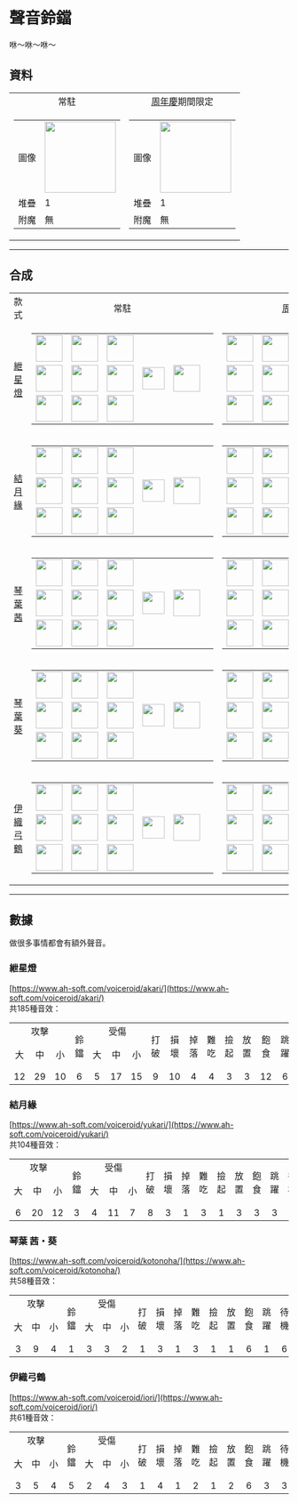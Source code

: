 # 聲音鈴鐺
咻～咻～咻～

## 資料
<table>
    <tr>
        <td align="center">常駐</td>
        <td align="center"><a href="../feature/anniversary.md">周年慶</a>期間限定</td>
    </tr>
    <tr>
        <td>
            <table>
                <tr><td align="end">圖像</td><td><img src="https://i.imgur.com/V0CIsFZ.png" width="128"/></td></tr>
                <tr><td align="end">堆疊</td><td>1</td></tr>
                <tr><td align="end">附魔</td><td>無</td></tr>
            </table>
        </td>
        <td>
            <table>
                <tr><td align="end">圖像</td><td><img src="https://i.imgur.com/GcZe1DG.png" width="128"/></td></tr>
                <tr><td align="end">堆疊</td><td>1</td></tr>
                <tr><td align="end">附魔</td><td>無</td></tr>
            </table>
        </td>
    </tr>
</table>

---

## 合成
<table>
    <tr>
        <td align="center">款式</td>
        <td align="center">常駐</td>
        <td align="center"><a href="../feature/anniversary.md">周年慶</a>期間限定</td>
    </tr>
    <tr>
        <td align="center"><a href="#紲星燈">紲星燈</a></td>
        <td>
            <table>
                <tr><td><img src="https://i.imgur.com/wl43BjZ.png" width="48"/></td><td><img src="https://i.imgur.com/UqPhmAL.png" width="48"/></td><td><img src="https://i.imgur.com/wl43BjZ.png" width="48"/></td><td colspan="3"></td></tr>
                <tr><td><img src="https://i.imgur.com/wl43BjZ.png" width="48"/></td><td><img src="https://i.imgur.com/hhnlgTn.png" width="48"/></td><td><img src="https://i.imgur.com/wl43BjZ.png" width="48"/></td><td width="70" align="center"><img src="https://i.imgur.com/VE0KqIE.png" width="40"/></td><td><img src="https://i.imgur.com/V0CIsFZ.png" width="48"/></td><td width="70"></td></tr>
                <tr><td><img src="https://i.imgur.com/wl43BjZ.png" width="48"/></td><td><img src="https://i.imgur.com/65U3Pl9.png" width="48"/></td><td><img src="https://i.imgur.com/wl43BjZ.png" width="48"/></td><td colspan="3"></td></tr>
            </table>
        </td>
        <td>
            <table>
                <tr><td><img src="https://i.imgur.com/wl43BjZ.png" width="48"/></td><td><img src="https://i.imgur.com/UqPhmAL.png" width="48"/></td><td><img src="https://i.imgur.com/wl43BjZ.png" width="48"/></td><td colspan="3"></td></tr>
                <tr><td><img src="https://i.imgur.com/wl43BjZ.png" width="48"/></td><td><img src="https://i.imgur.com/hhnlgTn.png" width="48"/></td><td><img src="https://i.imgur.com/wl43BjZ.png" width="48"/></td><td width="70" align="center"><img src="https://i.imgur.com/VE0KqIE.png" width="40"/></td><td><img src="https://i.imgur.com/GcZe1DG.png" width="48"/></td><td width="70"></td></tr>
                <tr><td><img src="https://i.imgur.com/wl43BjZ.png" width="48"/></td><td><img src="https://i.imgur.com/wl43BjZ.png" width="48"/></td><td><img src="https://i.imgur.com/wl43BjZ.png" width="48"/></td><td colspan="3"></td></tr>
            </table>
        </td>
    </tr>
    <tr>
        <td align="center"><a href="#結月緣">結月緣</a></td>
        <td>
            <table>
                <tr><td><img src="https://i.imgur.com/wl43BjZ.png" width="48"/></td><td><img src="https://i.imgur.com/UqPhmAL.png" width="48"/></td><td><img src="https://i.imgur.com/wl43BjZ.png" width="48"/></td><td colspan="3"></td></tr>
                <tr><td><img src="https://i.imgur.com/wl43BjZ.png" width="48"/></td><td><img src="https://i.imgur.com/oy4arVO.png" width="48"/></td><td><img src="https://i.imgur.com/wl43BjZ.png" width="48"/></td><td width="70" align="center"><img src="https://i.imgur.com/VE0KqIE.png" width="40"/></td><td><img src="https://i.imgur.com/V0CIsFZ.png" width="48"/></td><td width="70"></td></tr>
                <tr><td><img src="https://i.imgur.com/wl43BjZ.png" width="48"/></td><td><img src="https://i.imgur.com/65U3Pl9.png" width="48"/></td><td><img src="https://i.imgur.com/wl43BjZ.png" width="48"/></td><td colspan="3"></td></tr>
            </table>
        </td>
        <td>
            <table>
                <tr><td><img src="https://i.imgur.com/wl43BjZ.png" width="48"/></td><td><img src="https://i.imgur.com/UqPhmAL.png" width="48"/></td><td><img src="https://i.imgur.com/wl43BjZ.png" width="48"/></td><td colspan="3"></td></tr>
                <tr><td><img src="https://i.imgur.com/wl43BjZ.png" width="48"/></td><td><img src="https://i.imgur.com/oy4arVO.png" width="48"/></td><td><img src="https://i.imgur.com/wl43BjZ.png" width="48"/></td><td width="70" align="center"><img src="https://i.imgur.com/VE0KqIE.png" width="40"/></td><td><img src="https://i.imgur.com/GcZe1DG.png" width="48"/></td><td width="70"></td></tr>
                <tr><td><img src="https://i.imgur.com/wl43BjZ.png" width="48"/></td><td><img src="https://i.imgur.com/wl43BjZ.png" width="48"/></td><td><img src="https://i.imgur.com/wl43BjZ.png" width="48"/></td><td colspan="3"></td></tr>
            </table>
        </td>
    </tr>
    <tr>
        <td align="center"><a href="#琴葉-茜葵">琴葉茜</a></td>
        <td>
            <table>
                <tr><td><img src="https://i.imgur.com/wl43BjZ.png" width="48"/></td><td><img src="https://i.imgur.com/UqPhmAL.png" width="48"/></td><td><img src="https://i.imgur.com/wl43BjZ.png" width="48"/></td><td colspan="3"></td></tr>
                <tr><td><img src="https://i.imgur.com/wl43BjZ.png" width="48"/></td><td><img src="https://i.imgur.com/2zBzrvI.png" width="48"/></td><td><img src="https://i.imgur.com/wl43BjZ.png" width="48"/></td><td width="70" align="center"><img src="https://i.imgur.com/VE0KqIE.png" width="40"/></td><td><img src="https://i.imgur.com/V0CIsFZ.png" width="48"/></td><td width="70"></td></tr>
                <tr><td><img src="https://i.imgur.com/wl43BjZ.png" width="48"/></td><td><img src="https://i.imgur.com/65U3Pl9.png" width="48"/></td><td><img src="https://i.imgur.com/wl43BjZ.png" width="48"/></td><td colspan="3"></td></tr>
            </table>
        </td>
        <td>
            <table>
                <tr><td><img src="https://i.imgur.com/wl43BjZ.png" width="48"/></td><td><img src="https://i.imgur.com/UqPhmAL.png" width="48"/></td><td><img src="https://i.imgur.com/wl43BjZ.png" width="48"/></td><td colspan="3"></td></tr>
                <tr><td><img src="https://i.imgur.com/wl43BjZ.png" width="48"/></td><td><img src="https://i.imgur.com/2zBzrvI.png" width="48"/></td><td><img src="https://i.imgur.com/wl43BjZ.png" width="48"/></td><td width="70" align="center"><img src="https://i.imgur.com/VE0KqIE.png" width="40"/></td><td><img src="https://i.imgur.com/GcZe1DG.png" width="48"/></td><td width="70"></td></tr>
                <tr><td><img src="https://i.imgur.com/wl43BjZ.png" width="48"/></td><td><img src="https://i.imgur.com/wl43BjZ.png" width="48"/></td><td><img src="https://i.imgur.com/wl43BjZ.png" width="48"/></td><td colspan="3"></td></tr>
            </table>
        </td>
    </tr>
    <tr>
        <td align="center"><a href="#琴葉-茜葵">琴葉葵</a></td>
        <td>
            <table>
                <tr><td><img src="https://i.imgur.com/wl43BjZ.png" width="48"/></td><td><img src="https://i.imgur.com/UqPhmAL.png" width="48"/></td><td><img src="https://i.imgur.com/wl43BjZ.png" width="48"/></td><td colspan="3"></td></tr>
                <tr><td><img src="https://i.imgur.com/wl43BjZ.png" width="48"/></td><td><img src="https://i.imgur.com/tdDZdWW.png" width="48"/></td><td><img src="https://i.imgur.com/wl43BjZ.png" width="48"/></td><td width="70" align="center"><img src="https://i.imgur.com/VE0KqIE.png" width="40"/></td><td><img src="https://i.imgur.com/V0CIsFZ.png" width="48"/></td><td width="70"></td></tr>
                <tr><td><img src="https://i.imgur.com/wl43BjZ.png" width="48"/></td><td><img src="https://i.imgur.com/65U3Pl9.png" width="48"/></td><td><img src="https://i.imgur.com/wl43BjZ.png" width="48"/></td><td colspan="3"></td></tr>
            </table>
        </td>
        <td>
            <table>
                <tr><td><img src="https://i.imgur.com/wl43BjZ.png" width="48"/></td><td><img src="https://i.imgur.com/UqPhmAL.png" width="48"/></td><td><img src="https://i.imgur.com/wl43BjZ.png" width="48"/></td><td colspan="3"></td></tr>
                <tr><td><img src="https://i.imgur.com/wl43BjZ.png" width="48"/></td><td><img src="https://i.imgur.com/tdDZdWW.png" width="48"/></td><td><img src="https://i.imgur.com/wl43BjZ.png" width="48"/></td><td width="70" align="center"><img src="https://i.imgur.com/VE0KqIE.png" width="40"/></td><td><img src="https://i.imgur.com/GcZe1DG.png" width="48"/></td><td width="70"></td></tr>
                <tr><td><img src="https://i.imgur.com/wl43BjZ.png" width="48"/></td><td><img src="https://i.imgur.com/wl43BjZ.png" width="48"/></td><td><img src="https://i.imgur.com/wl43BjZ.png" width="48"/></td><td colspan="3"></td></tr>
            </table>
        </td>
    </tr>
    <tr>
        <td align="center"><a href="#伊織弓鶴">伊織弓鶴</a></td>
        <td>
            <table>
                <tr><td><img src="https://i.imgur.com/wl43BjZ.png" width="48"/></td><td><img src="https://i.imgur.com/UqPhmAL.png" width="48"/></td><td><img src="https://i.imgur.com/wl43BjZ.png" width="48"/></td><td colspan="3"></td></tr>
                <tr><td><img src="https://i.imgur.com/wl43BjZ.png" width="48"/></td><td><img src="https://i.imgur.com/coNUdm3.png" width="48"/></td><td><img src="https://i.imgur.com/wl43BjZ.png" width="48"/></td><td width="70" align="center"><img src="https://i.imgur.com/VE0KqIE.png" width="40"/></td><td><img src="https://i.imgur.com/V0CIsFZ.png" width="48"/></td><td width="70"></td></tr>
                <tr><td><img src="https://i.imgur.com/wl43BjZ.png" width="48"/></td><td><img src="https://i.imgur.com/65U3Pl9.png" width="48"/></td><td><img src="https://i.imgur.com/wl43BjZ.png" width="48"/></td><td colspan="3"></td></tr>
            </table>
        </td>
        <td>
            <table>
                <tr><td><img src="https://i.imgur.com/wl43BjZ.png" width="48"/></td><td><img src="https://i.imgur.com/UqPhmAL.png" width="48"/></td><td><img src="https://i.imgur.com/wl43BjZ.png" width="48"/></td><td colspan="3"></td></tr>
                <tr><td><img src="https://i.imgur.com/wl43BjZ.png" width="48"/></td><td><img src="https://i.imgur.com/coNUdm3.png" width="48"/></td><td><img src="https://i.imgur.com/wl43BjZ.png" width="48"/></td><td width="70" align="center"><img src="https://i.imgur.com/VE0KqIE.png" width="40"/></td><td><img src="https://i.imgur.com/GcZe1DG.png" width="48"/></td><td width="70"></td></tr>
                <tr><td><img src="https://i.imgur.com/wl43BjZ.png" width="48"/></td><td><img src="https://i.imgur.com/wl43BjZ.png" width="48"/></td><td><img src="https://i.imgur.com/wl43BjZ.png" width="48"/></td><td colspan="3"></td></tr>
            </table>
        </td>
    </tr>
</table>

---

## 數據
做很多事情都會有額外聲音。

### 紲星燈
[https://www.ah-soft.com/voiceroid/akari/](https://www.ah-soft.com/voiceroid/akari/)  
共185種音效：
<table>
    <tr><td align="center" colspan="3">攻擊</td><td align="center" rowspan="2">鈴鐺</td><td align="center" colspan="3">受傷</td><td align="center" rowspan="2">打破</td><td align="center" rowspan="2">損壞</td><td align="center" rowspan="2">掉落</td><td align="center" rowspan="2">難吃</td><td align="center" rowspan="2">撿起</td><td align="center" rowspan="2">放置</td><td align="center" rowspan="2">飽食</td><td align="center" rowspan="2">跳躍</td><td align="center" rowspan="2">待機</td><td align="center" rowspan="2">傳送</td><td align="center" colspan="2">升級</td></tr>
    <tr><td align="center">大</td><td align="center">中</td><td align="center">小</td><td align="center">大</td><td align="center">中</td><td align="center">小</td><td align="center">失敗</td><td align="center">成功</td></tr>
    <tr><td align="center">12</td><td align="center">29</td><td align="center">10</td><td align="center">6</td><td align="center">5</td><td align="center">17</td><td align="center">15</td><td align="center">9</td><td align="center">10</td><td align="center">4</td><td align="center">4</td><td align="center">3</td><td align="center">3</td><td align="center">12</td><td align="center">6</td><td align="center">6</td><td align="center">15</td><td align="center">8</td><td align="center">11</td></tr>
</table>

### 結月緣
[https://www.ah-soft.com/voiceroid/yukari/](https://www.ah-soft.com/voiceroid/yukari/)  
共104種音效：  
<table>
    <tr><td align="center" colspan="3">攻擊</td><td align="center" rowspan="2">鈴鐺</td><td align="center" colspan="3">受傷</td><td align="center" rowspan="2">打破</td><td align="center" rowspan="2">損壞</td><td align="center" rowspan="2">掉落</td><td align="center" rowspan="2">難吃</td><td align="center" rowspan="2">撿起</td><td align="center" rowspan="2">放置</td><td align="center" rowspan="2">飽食</td><td align="center" rowspan="2">跳躍</td><td align="center" rowspan="2">待機</td><td align="center" rowspan="2">傳送</td><td align="center" colspan="2">升級</td></tr>
    <tr><td align="center">大</td><td align="center">中</td><td align="center">小</td><td align="center">大</td><td align="center">中</td><td align="center">小</td><td align="center">失敗</td><td align="center">成功</td></tr>
    <tr><td align="center">6</td><td align="center">20</td><td align="center">12</td><td align="center">3</td><td align="center">4</td><td align="center">11</td><td align="center">7</td><td align="center">8</td><td align="center">3</td><td align="center">1</td><td align="center">3</td><td align="center">1</td><td align="center">3</td><td align="center">3</td><td align="center">3</td><td align="center">9</td><td align="center">3</td><td align="center">2</td><td align="center">2</td></tr>
</table>

### 琴葉 茜・葵
[https://www.ah-soft.com/voiceroid/kotonoha/](https://www.ah-soft.com/voiceroid/kotonoha/)  
共58種音效：
<table>
    <tr><td align="center" colspan="3">攻擊</td><td align="center" rowspan="2">鈴鐺</td><td align="center" colspan="3">受傷</td><td align="center" rowspan="2">打破</td><td align="center" rowspan="2">損壞</td><td align="center" rowspan="2">掉落</td><td align="center" rowspan="2">難吃</td><td align="center" rowspan="2">撿起</td><td align="center" rowspan="2">放置</td><td align="center" rowspan="2">飽食</td><td align="center" rowspan="2">跳躍</td><td align="center" rowspan="2">待機</td><td align="center" rowspan="2">傳送</td><td align="center" colspan="2">升級</td></tr>
    <tr><td align="center">大</td><td align="center">中</td><td align="center">小</td><td align="center">大</td><td align="center">中</td><td align="center">小</td><td align="center">失敗</td><td align="center">成功</td></tr>
    <tr><td align="center">3</td><td align="center">9</td><td align="center">4</td><td align="center">1</td><td align="center">3</td><td align="center">3</td><td align="center">2</td><td align="center">1</td><td align="center">3</td><td align="center">1</td><td align="center">3</td><td align="center">1</td><td align="center">1</td><td align="center">6</td><td align="center">1</td><td align="center">6</td><td align="center">4</td><td align="center">5</td><td align="center">1</td></tr>
</table>

### 伊織弓鶴
[https://www.ah-soft.com/voiceroid/iori/](https://www.ah-soft.com/voiceroid/iori/)  
共61種音效：
<table>
    <tr><td align="center" colspan="3">攻擊</td><td align="center" rowspan="2">鈴鐺</td><td align="center" colspan="3">受傷</td><td align="center" rowspan="2">打破</td><td align="center" rowspan="2">損壞</td><td align="center" rowspan="2">掉落</td><td align="center" rowspan="2">難吃</td><td align="center" rowspan="2">撿起</td><td align="center" rowspan="2">放置</td><td align="center" rowspan="2">飽食</td><td align="center" rowspan="2">跳躍</td><td align="center" rowspan="2">待機</td><td align="center" rowspan="2">傳送</td><td align="center" colspan="2">升級</td></tr>
    <tr><td align="center">大</td><td align="center">中</td><td align="center">小</td><td align="center">大</td><td align="center">中</td><td align="center">小</td><td align="center">失敗</td><td align="center">成功</td></tr>
    <tr><td align="center">3</td><td align="center">5</td><td align="center">4</td><td align="center">5</td><td align="center">2</td><td align="center">4</td><td align="center">3</td><td align="center">1</td><td align="center">4</td><td align="center">1</td><td align="center">2</td><td align="center">1</td><td align="center">2</td><td align="center">6</td><td align="center">3</td><td align="center">3</td><td align="center">3</td><td align="center">6</td><td align="center">3</td></tr>
</table>